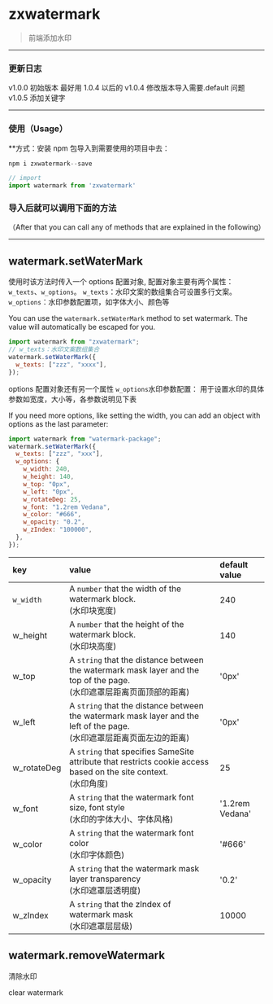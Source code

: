 # zxwatermark

> 前端添加水印

---

### 更新日志

v1.0.0 初始版本
最好用 1.0.4 以后的
v1.0.4 修改版本导入需要.default 问题
v1.0.5 添加关键字

---

### 使用（Usage）

\*\*方式：安装 npm 包导入到需要使用的项目中去：

```javascript
npm i zxwatermark--save

// import
import watermark from 'zxwatermark'
```

### **导入后就可以调用下面的方法**

（After that you can call any of methods that are explained in the following）

---

## watermark.setWaterMark

使用时该方法时传入一个 options 配置对象, 配置对象主要有两个属性：`w_texts`、`w_options`。
`w_texts`：水印文案的数组集合可设置多行文案。
`w_options`：水印参数配置项，如字体大小、颜色等

You can use the `watermark.setWaterMark` method to set watermark. The value will automatically be escaped for you.

```javascript
import watermark from "zxwatermark";
// w_texts：水印文案数组集合
watermark.setWaterMark({
  w_texts: ["zzz", "xxxx"],
});
```

options 配置对象还有另一个属性 `w_options`水印参数配置： 用于设置水印的具体参数如宽度，大小等，各参数说明见下表

If you need more options, like setting the width, you can add an object with options as the last parameter:

```javascript
import watermark from "watermark-package";
watermark.setWaterMark({
  w_texts: ["zzz", "xxx"],
  w_options: {
    w_width: 240,
    w_height: 140,
    w_top: "0px",
    w_left: "0px",
    w_rotateDeg: 25,
    w_font: "1.2rem Vedana",
    w_color: "#666",
    w_opacity: "0.2",
    w_zIndex: "100000",
  },
});
```

| key         | value                                                                                                                       | default value   |
| :---------- | :-------------------------------------------------------------------------------------------------------------------------- | :-------------- |
| `w_width`   | A `number` that the width of the watermark block.<br />(水印块宽度)                                                         | 240             |
| w_height    | A `number` that the height of the watermark block.<br />(水印块高度)                                                        | 140             |
| w_top       | A `string` that the distance between the watermark mask layer and the top of the page.<br />(水印遮罩层距离页面顶部的距离)  | '0px'           |
| w_left      | A `string` that the distance between the watermark mask layer and the left of the page.<br />(水印遮罩层距离页面左边的距离) | '0px'           |
| w_rotateDeg | A `string` that specifies SameSite attribute that restricts cookie access based on the site context.<br />(水印角度)        | 25              |
| w_font      | A `string` that the watermark font size, font style<br />(水印的字体大小、字体风格)                                         | '1.2rem Vedana' |
| w_color     | A `string` that the watermark font color<br />(水印字体颜色)                                                                | '#666'          |
| w_opacity   | A `string` that the watermark mask layer transparency<br />(水印遮罩层透明度)                                               | '0.2'           |
| w_zIndex    | A `string` that the zIndex of watermark mask<br />(水印遮罩层层级)                                                          | 10000           |

## watermark.removeWatermark

清除水印

clear watermark
